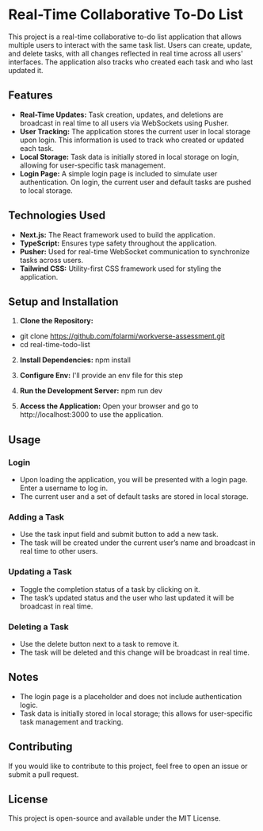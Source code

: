 # Real-Time Collaborative To-Do List

This project is a real-time collaborative to-do list application that allows multiple users to interact with the same task list. Users can create, update, and delete tasks, with all changes reflected in real time across all users' interfaces. The application also tracks who created each task and who last updated it.

## Features

- **Real-Time Updates:** Task creation, updates, and deletions are broadcast in real time to all users via WebSockets using Pusher.
- **User Tracking:** The application stores the current user in local storage upon login. This information is used to track who created or updated each task.
- **Local Storage:** Task data is initially stored in local storage on login, allowing for user-specific task management.
- **Login Page:** A simple login page is included to simulate user authentication. On login, the current user and default tasks are pushed to local storage.

## Technologies Used

- **Next.js:** The React framework used to build the application.
- **TypeScript:** Ensures type safety throughout the application.
- **Pusher:** Used for real-time WebSocket communication to synchronize tasks across users.
- **Tailwind CSS:** Utility-first CSS framework used for styling the application.

## Setup and Installation

1. **Clone the Repository:**

- git clone https://github.com/folarmi/workverse-assessment.git
- cd real-time-todo-list

2. **Install Dependencies:**
   npm install

3. **Configure Env:**
   I'll provide an env file for this step

4. **Run the Development Server:**
   npm run dev

5. **Access the Application:**
   Open your browser and go to http://localhost:3000 to use the application.

## Usage

### Login

- Upon loading the application, you will be presented with a login page. Enter a username to log in.
- The current user and a set of default tasks are stored in local storage.

### Adding a Task

- Use the task input field and submit button to add a new task.
- The task will be created under the current user’s name and broadcast in real time to other users.

### Updating a Task

- Toggle the completion status of a task by clicking on it.
- The task’s updated status and the user who last updated it will be broadcast in real time.

### Deleting a Task

- Use the delete button next to a task to remove it.
- The task will be deleted and this change will be broadcast in real time.

## Notes

- The login page is a placeholder and does not include authentication logic.
- Task data is initially stored in local storage; this allows for user-specific task management and tracking.

## Contributing

If you would like to contribute to this project, feel free to open an issue or submit a pull request.

## License

This project is open-source and available under the MIT License.
